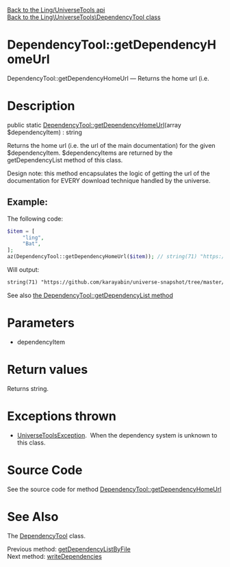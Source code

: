 [Back to the Ling/UniverseTools api](https://github.com/lingtalfi/UniverseTools/blob/master/doc/api/Ling/UniverseTools.md)<br>
[Back to the Ling\UniverseTools\DependencyTool class](https://github.com/lingtalfi/UniverseTools/blob/master/doc/api/Ling/UniverseTools/DependencyTool.md)


DependencyTool::getDependencyHomeUrl
================



DependencyTool::getDependencyHomeUrl — Returns the home url (i.e.




Description
================


public static [DependencyTool::getDependencyHomeUrl](https://github.com/lingtalfi/UniverseTools/blob/master/doc/api/Ling/UniverseTools/DependencyTool/getDependencyHomeUrl.md)(array $dependencyItem) : string




Returns the home url (i.e. the url of the main documentation) for the given $dependencyItem.
$dependencyItems are returned by the getDependencyList method of this class.


Design note: this method encapsulates the logic of getting the url of the documentation
for EVERY download technique handled by the universe.



Example:
------------
The following code:

```php
$item = [
     "ling",
     "Bat",
];
az(DependencyTool::getDependencyHomeUrl($item)); // string(71) "https://github.com/karayabin/universe-snapshot/tree/master/universe/Ling/Bat"
```


Will output:

```html
string(71) "https://github.com/karayabin/universe-snapshot/tree/master/universe/Ling/Bat"
```

See also [the DependencyTool::getDependencyList method](https://github.com/lingtalfi/UniverseTools/blob/master/doc/api/Ling/UniverseTools/DependencyTool/getDependencyList.md)


Parameters
================


- dependencyItem

    


Return values
================

Returns string.


Exceptions thrown
================

- [UniverseToolsException](https://github.com/lingtalfi/UniverseTools/blob/master/doc/api/Ling/UniverseTools/Exception/UniverseToolsException.md).&nbsp;
When the dependency system is unknown to this class.






Source Code
===========
See the source code for method [DependencyTool::getDependencyHomeUrl](https://github.com/lingtalfi/UniverseTools/blob/master/DependencyTool.php#L509-L525)


See Also
================

The [DependencyTool](https://github.com/lingtalfi/UniverseTools/blob/master/doc/api/Ling/UniverseTools/DependencyTool.md) class.

Previous method: [getDependencyListByFile](https://github.com/lingtalfi/UniverseTools/blob/master/doc/api/Ling/UniverseTools/DependencyTool/getDependencyListByFile.md)<br>Next method: [writeDependencies](https://github.com/lingtalfi/UniverseTools/blob/master/doc/api/Ling/UniverseTools/DependencyTool/writeDependencies.md)<br>

